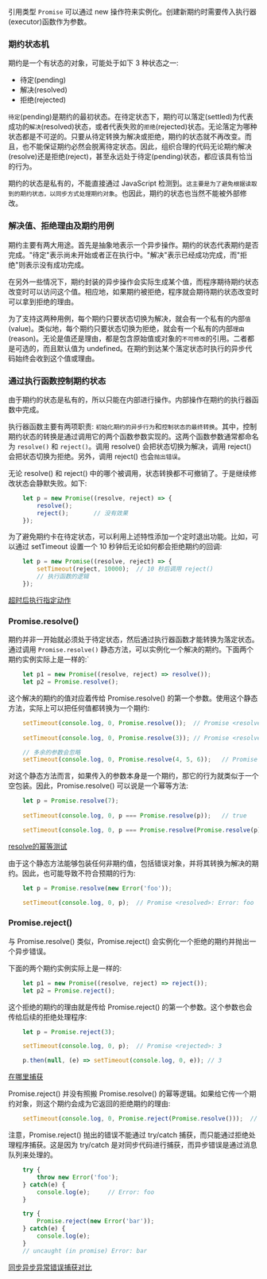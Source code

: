 
引用类型 `Promise` 可以通过 new 操作符来实例化。创建新期约时需要传入执行器(executor)函数作为参数。

### 期约状态机

期约是一个有状态的对象，可能处于如下 3 种状态之一:
- 待定(pending)
- 解决(resolved)
- 拒绝(rejected)

`待定`(pending)是期约的最初状态。在待定状态下，期约可以落定(settled)为代表成功的`解决`(resolved)状态，或者代表失败的`拒绝`(rejected)状态。无论落定为哪种状态都是不可逆的。只要从待定转换为解决或拒绝，期约的状态就不再改变。而且，也不能保证期约必然会脱离待定状态。因此，组织合理的代码无论期约解决(resolve)还是拒绝(reject)，甚至永远处于待定(pending)状态，都应该具有恰当的行为。

期约的状态是私有的，不能直接通过 JavaScript 检测到。`这主要是为了避免根据读取到的期约状态，以同步方式处理期约对象`。也因此，期约的状态也当然不能被外部修改。

### 解决值、拒绝理由及期约用例

期约主要有两大用途。首先是抽象地表示一个异步操作。期约的状态代表期约是否完成。"待定"表示尚未开始或者正在执行中。"解决"表示已经成功完成，而"拒绝"则表示没有成功完成。

在另外一些情况下，期约封装的异步操作会实际生成某个值，而程序期待期约状态改变时可以访问这个值。相应地，如果期约被拒绝，程序就会期待期约状态改变时可以拿到拒绝的理由。

为了支持这两种用例，每个期约只要状态切换为解决，就会有一个私有的内部`值`(value)。类似地，每个期约只要状态切换为拒绝，就会有一个私有的内部`理由`(reason)。无论是值还是理由，都是包含原始值或对象的`不可修改`的引用。二者都是可选的，而且默认值为 undefined。在期约到达某个落定状态时执行的异步代码始终会收到这个值或理由。

### 通过执行函数控制期约状态

由于期约的状态是私有的，所以只能在内部进行操作。内部操作在期约的执行器函数中完成。

执行器函数主要有两项职责: `初始化期约的异步行为`和`控制状态的最终转换`。其中，控制期约状态的转换是通过调用它的两个函数参数实现的。这两个函数参数通常都命名为 `resolve()` 和 `reject()`。调用 resolve() 会把状态切换为解决，调用 reject() 会把状态切换为拒绝。另外，调用 reject() 也会`抛出错误`。

无论 resolve() 和 reject() 中的哪个被调用，状态转换都不可撤销了。于是继续修改状态会静默失败。如下:
```js
    let p = new Promise((resolve, reject) => {
        resolve();
        reject();       // 没有效果
    });
```
为了避免期约卡在待定状态，可以利用上述特性添加一个定时退出功能。比如，可以通过 setTimeout 设置一个 10 秒钟后无论如何都会拒绝期约的回调:
```js
    let p = new Promise((resolve, reject) => {
        setTimeout(reject, 10000);  // 10 秒后调用 reject()
        // 执行函数的逻辑
    });
```
[超时后执行指定动作](t/01_timeout_reject.js)

### Promise.resolve()

期约并非一开始就必须处于待定状态，然后通过执行器函数才能转换为落定状态。通过调用 `Promise.resolve()` 静态方法，可以实例化一个解决的期约。下面两个期约实例实际上是一样的:`
```js
    let p1 = new Promise((resolve, reject) => resolve());
    let p2 = Promise.resolve();
```

这个解决的期约的值对应着传给 Promise.resolve() 的第一个参数。使用这个静态方法，实际上可以把任何值都转换为一个期约:
```js
    setTimeout(console.log, 0, Promise.resolve());  // Promise <resolved>: undefined
    
    setTimeout(console.log, 0, Promise.resolve(3)); // Promise <resolved>: 3

    // 多余的参数会忽略
    setTimeout(console.log, 0, Promise.resolve(4, 5, 6));   // Promise <resolved>: 4
```

对这个静态方法而言，如果传入的参数本身是一个期约，那它的行为就类似于一个空包装。因此，Promise.resolve() 可以说是一个幂等方法:
```js
    let p = Promise.resolve(7);
    
    setTimeout(console.log, 0, p === Promise.resolve(p));   // true

    setTimeout(console.log, 0, p === Promise.resolve(Promise.resolve(p)));
```
[resolve的幂等测试](t/01_resolve_idempotent.js)

由于这个静态方法能够包装任何非期约值，包括错误对象，并将其转换为解决的期约。因此，也可能导致不符合预期的行为:
```js
    let p = Promise.resolve(new Error('foo'));

    setTimeout(console.log, 0, p);  // Promise <resolved>: Error: foo
```

### Promise.reject()

与 Promise.resolve() 类似，Promise.reject() 会实例化一个拒绝的期约并抛出一个异步错误。

下面的两个期约实例实际上是一样的:
```js
    let p1 = new Promise((resolve, reject) => reject());
    let p2 = Promise.reject();
```
这个拒绝的期约的理由就是传给 Promise.reject() 的第一个参数。这个参数也会传给后续的拒绝处理程序:
```js
    let p = Promise.reject(3);

    setTimeout(console.log, 0, p);  // Promise <rejected>: 3

    p.then(null, (e) => setTimeout(console.log, 0, e)); // 3
```
[在哪里捕获](t/01_reject.js)

Promise.reject() 并没有照搬 Promise.resolve() 的幂等逻辑。如果给它传一个期约对象，则这个期约会成为它返回的拒绝期约的理由:
```js
    setTimeout(console.log, 0, Promise.reject(Promise.resolve()));  // Promise <rejected>: Promise <resolved>
```

注意，Promise.reject() 抛出的错误不能通过 try/catch 捕获，而只能通过拒绝处理程序捕获。这是因为 try/catch 是对同步代码进行捕获，而异步错误是通过消息队列来处理的。
```js
    try {
        throw new Error('foo');
    } catch(e) {
        console.log(e);     // Error: foo
    }

    try {
        Promise.reject(new Error('bar'));
    } catch(e) {
        console.log(e);
    }
    // uncaught (in promise) Error: bar
```
[同步异步异常错误捕获对比](t/01_reject_catch.js)
